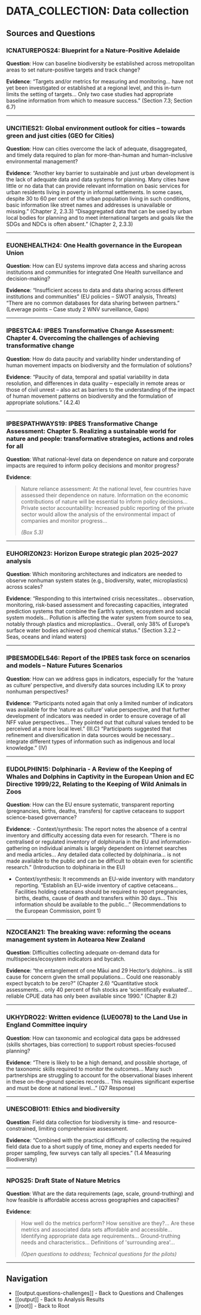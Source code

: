 # DATA_COLLECTION: Data collection

## Sources and Questions

### ICNATUREPOS24: Blueprint for a Nature-Positive Adelaide

**Question**: How can baseline biodiversity be established across metropolitan areas to set nature-positive targets and track change?

**Evidence**: “Targets and/or metrics for measuring and monitoring... have not yet been investigated or established at a regional level, and this in-turn limits the setting of targets... Only two case studies had appropriate baseline information from which to measure success.” (Section 7.3; Section 6.7)

---

### UNCITIES21: Global environment outlook for cities – towards green and just cities (GEO for Cities)

**Question**: How can cities overcome the lack of adequate, disaggregated, and timely data required to plan for more-than-human and human-inclusive environmental management?

**Evidence**: “Another key barrier to sustainable and just urban development is the lack of adequate data and data systems for planning. Many cities have little or no data that can provide relevant information on basic services for urban residents living in poverty in informal settlements. In some cases, despite 30 to 60 per cent of the urban population living in such conditions, basic information like street names and addresses is unavailable or missing.” (Chapter 2, 2.3.3)
“Disaggregated data that can be used by urban local bodies for planning and to meet international targets and goals like the SDGs and NDCs is often absent.” (Chapter 2, 2.3.3)

---

### EUONEHEALTH24: One Health governance in the European Union

**Question**: How can EU systems improve data access and sharing across institutions and communities for integrated One Health surveillance and decision-making?

**Evidence**: “Insufficient access to data and data sharing across different institutions and communities” (EU policies – SWOT analysis, Threats)
“There are no common databases for data sharing between partners.” (Leverage points – Case study 2 WNV surveillance, Gaps)

---

### IPBESTCA4: IPBES Transformative Change Assessment: Chapter 4. Overcoming the challenges of achieving transformative change

**Question**: How do data paucity and variability hinder understanding of human movement impacts on biodiversity and the formulation of solutions?

**Evidence**: “Paucity of data, temporal and spatial variability in data resolution, and differences in data quality – especially in remote areas or those of civil unrest – also act as barriers to the understanding of the impact of human movement patterns on biodiversity and the formulation of appropriate solutions.” (4.2.4)

---

### IPBESPATHWAYS19: IPBES Transformative Change Assessment: Chapter 5. Realizing a sustainable world for nature and people: transformative strategies, actions and roles for all

**Question**: What national-level data on dependence on nature and corporate impacts are required to inform policy decisions and monitor progress?

**Evidence**: 

> Nature reliance assessment: At the national level, few countries have assessed their dependence on nature. Information on the economic contributions of nature will be essential to inform policy decisions... Private sector accountability: Increased public reporting of the private sector would allow the analysis of the environmental impact of companies and monitor progress...
>
> *(Box 5.3)*



---

### EUHORIZON23: Horizon Europe strategic plan 2025–2027 analysis

**Question**: Which monitoring architectures and indicators are needed to observe nonhuman system states (e.g., biodiversity, water, microplastics) across scales?

**Evidence**: “Responding to this intertwined crisis necessitates... observation, monitoring, risk-based assessment and forecasting capacities, integrated prediction systems that combine the Earth’s system, ecosystem and social system models... Pollution is affecting the water system from source to sea, notably through plastics and microplastics... Overall, only 38% of Europe’s surface water bodies achieved good chemical status.” (Section 3.2.2 – Seas, oceans and inland waters)

---

### IPBESMODELS46: Report of the IPBES task force on scenarios and models – Nature Futures Scenarios

**Question**: How can we address gaps in indicators, especially for the ‘nature as culture’ perspective, and diversify data sources including ILK to proxy nonhuman perspectives?

**Evidence**: “Participants noted again that only a limited number of indicators was available for the ‘nature as culture’ value perspective, and that further development of indicators was needed in order to ensure coverage of all NFF value perspectives… They pointed out that cultural values tended to be perceived at a more local level.” (III.C)
“Participants suggested that refinement and diversification in data sources would be necessary… integrate different types of information such as indigenous and local knowledge.” (IV)

---

### EUDOLPHIN15: Dolphinaria - A Review of the Keeping of Whales and Dolphins in Captivity in the European Union and EC Directive 1999/22, Relating to the Keeping of Wild Animals in Zoos

**Question**: How can the EU ensure systematic, transparent reporting (pregnancies, births, deaths, transfers) for captive cetaceans to support science-based governance?

**Evidence**: - Context/synthesis: The report notes the absence of a central inventory and difficulty accessing data even for research. “There is no centralised or regulated inventory of dolphinaria in the EU and information-gathering on individual animals is largely dependent on internet searches and media articles... Any detailed data collected by dolphinaria... is not made available to the public and can be difficult to obtain even for scientific research.” (Introduction to dolphinaria in the EU)

- Context/synthesis: It recommends an EU-wide inventory with mandatory reporting. “Establish an EU-wide inventory of captive cetaceans... Facilities holding cetaceans should be required to report pregnancies, births, deaths, cause of death and transfers within 30 days... This information should be available to the public...” (Recommendations to the European Commission, point 1)

---

### NZOCEAN21: The breaking wave: reforming the oceans management system in Aotearoa New Zealand

**Question**: Difficulties collecting adequate on-demand data for multispecies/ecosystem indicators and bycatch.

**Evidence**: “the entanglement of one Māui and 29 Hector’s dolphins... is still cause for concern given the small populations... Could one reasonably expect bycatch to be zero?” (Chapter 2.6)
“Quantitative stock assessments... only 40 percent of fish stocks are ‘scientifically evaluated’... reliable CPUE data has only been available since 1990.” (Chapter 8.2)

---

### UKHYDRO22: Written evidence (LUE0078) to the Land Use in England Committee inquiry

**Question**: How can taxonomic and ecological data gaps be addressed (skills shortages, bias correction) to support robust species-focused planning?

**Evidence**: “There is likely to be a high demand, and possible shortage, of the taxonomic skills required to monitor the outcomes... Many such partnerships are struggling to account for the observational biases inherent in these on-the-ground species records... This requires significant expertise and must be done at national level...” (Q7 Response)

---

### UNESCOBIO11: Ethics and biodiversity

**Question**: Field data collection for biodiversity is time- and resource-constrained, limiting comprehensive assessment.

**Evidence**: “Combined with the practical difficulty of collecting the required field data due to a short supply of time, money and experts needed for proper sampling, few surveys can tally all species.” (1.4 Measuring Biodiversity)

---

### NPOS25: Draft State of Nature Metrics

**Question**: What are the data requirements (age, scale, ground-truthing) and how feasible is affordable access across geographies and capacities?

**Evidence**:  

> How well do the metrics perform? How sensitive are they?... Are these metrics and associated data sets affordable and accessible... Identifying appropriate data age requirements... Ground-truthing needs and characteristics... Definitions of 'surrounding area'...
>
> *(Open questions to address; Technical questions for the pilots)*



---

## Navigation

- [[output.questions-challenges]] - Back to Questions and Challenges
- [[output]] - Back to Analysis Results
- [[root]] - Back to Root
